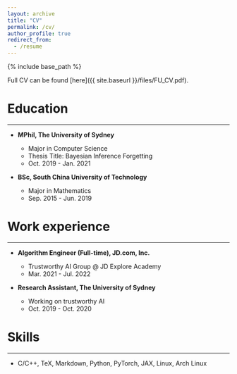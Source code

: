 ```yaml
---
layout: archive
title: "CV"
permalink: /cv/
author_profile: true
redirect_from:
  - /resume
---
```



{% include base_path %}

Full CV can be found [here]({{ site.baseurl }}/files/FU_CV.pdf).


# Education
---
- **MPhil, The University of Sydney**
  - Major in Computer Science
  - Thesis Title: Bayesian Inference Forgetting
  - Oct. 2019 - Jan. 2021

- **BSc, South China University of Technology**
  - Major in Mathematics
  - Sep. 2015 - Jun. 2019


# Work experience
---
- **Algorithm Engineer (Full-time), JD.com, Inc.**
  - Trustworthy AI Group @ JD Explore Academy
  - Mar. 2021 - Jul. 2022

- **Research Assistant, The University of Sydney**
  - Working on trustworthy AI
  - Oct. 2019 - Oct. 2020

  
# Skills
---
- C/C++, TeX, Markdown, Python, PyTorch, JAX, Linux, Arch Linux


<!--
Publications
======
  <ul>{% for post in site.publications %}
    {% include archive-single-cv.html %}
  {% endfor %}</ul>
  
Talks
======
  <ul>{% for post in site.talks %}
    {% include archive-single-talk-cv.html %}
  {% endfor %}</ul>
  
Teaching
======
  <ul>{% for post in site.teaching %}
    {% include archive-single-cv.html %}
  {% endfor %}</ul>
  
Service and leadership
======
* Currently signed in to 43 different slack teams
-->
